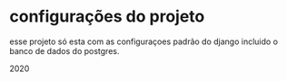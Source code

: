 # configurações do projeto

esse projeto só esta com as configuraçoes padrão do django incluido o banco de dados do postgres. 


2020
